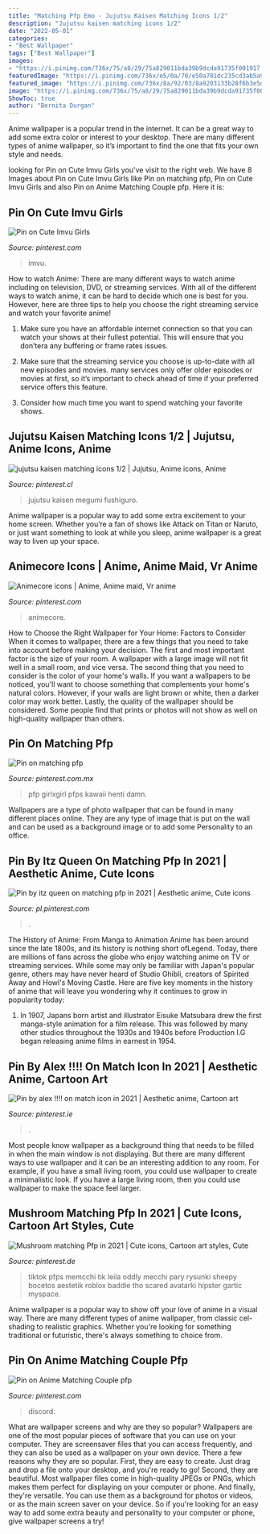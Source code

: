 ```yaml
---
title: "Matching Pfp Emo - Jujutsu Kaisen Matching Icons 1/2"
description: "Jujutsu kaisen matching icons 1/2"
date: "2022-05-01"
categories:
- "Best Wallpaper"
tags: ["Best Wallpaper"]
images:
- "https://i.pinimg.com/736x/75/a8/29/75a829011bda39b9dcda91735f001917.jpg"
featuredImage: "https://i.pinimg.com/736x/e5/0a/70/e50a701dc235cd3ab5a9fe561b033086.jpg"
featured_image: "https://i.pinimg.com/736x/8a/92/03/8a9203133b28f6b3e5d6ea7d11b0f5fe.jpg"
image: "https://i.pinimg.com/736x/75/a8/29/75a829011bda39b9dcda91735f001917.jpg"
ShowToc: true
author: "Bernita Durgan"
---
```



Anime wallpaper is a popular trend in the internet. It can be a great way to add some extra color or interest to your desktop. There are many different types of anime wallpaper, so it’s important to find the one that fits your own style and needs.

	

		
looking for Pin on Cute Imvu Girls you've visit to the right web. We have 8 Images about Pin on Cute Imvu Girls like Pin on matching pfp, Pin on Cute Imvu Girls and also Pin on Anime Matching Couple pfp. Here it is:
		
    
## Pin On Cute Imvu Girls

<img loading=lazy src="https://i.pinimg.com/736x/75/a8/29/75a829011bda39b9dcda91735f001917.jpg" onerror="this.onerror=null;this.src='https://tse1.mm.bing.net/th?id=OIP.w9crIK40h5GxK75KEiJOIAHaLn&amp;pid=15.1';" alt="Pin on Cute Imvu Girls">

_Source: pinterest.com_

>imvu. 

	

How to watch Anime: There are many different ways to watch anime including on television, DVD, or streaming services.
With all of the different ways to watch anime, it can be hard to decide which one is best for you. However, here are three tips to help you choose the right streaming service and watch your favorite anime!
1. Make sure you have an affordable internet connection so that you can watch your shows at their fullest potential. This will ensure that you don’tera any buffering or frame rates issues.

2. Make sure that the streaming service you choose is up-to-date with all new episodes and movies. many services only offer older episodes or movies at first, so it’s important to check ahead of time if your preferred service offers this feature.

3. Consider how much time you want to spend watching your favorite shows.

    
## Jujutsu Kaisen Matching Icons 1/2 | Jujutsu, Anime Icons, Anime

<img loading=lazy src="https://i.pinimg.com/736x/e5/0a/70/e50a701dc235cd3ab5a9fe561b033086.jpg" onerror="this.onerror=null;this.src='https://tse2.mm.bing.net/th?id=OIP.VFvGEl2m2xgs5NDB23AyewHaHa&amp;pid=15.1';" alt="jujutsu kaisen matching icons 1/2 | Jujutsu, Anime icons, Anime">

_Source: pinterest.cl_

>jujutsu kaisen megumi fushiguro. 

	

Anime wallpaper is a popular way to add some extra excitement to your home screen. Whether you’re a fan of shows like Attack on Titan or Naruto, or just want something to look at while you sleep, anime wallpaper is a great way to liven up your space.

    
## Animecore Icons | Anime, Anime Maid, Vr Anime

<img loading=lazy src="https://i.pinimg.com/736x/9d/28/63/9d2863d3189fed26428e739f4d970ad8.jpg" onerror="this.onerror=null;this.src='https://tse2.mm.bing.net/th?id=OIP.17WX5TMnMEKOe_BCt_mZfAHaHk&amp;pid=15.1';" alt="Animecore icons | Anime, Anime maid, Vr anime">

_Source: pinterest.com_

>animecore. 

	

How to Choose the Right Wallpaper for Your Home: Factors to Consider
When it comes to wallpaper, there are a few things that you need to take into account before making your decision. The first and most important factor is the size of your room. A wallpaper with a large image will not fit well in a small room, and vice versa. 
The second thing that you need to consider is the color of your home's walls. If you want a wallpapers to be noticed, you'll want to choose something that complements your home's natural colors. However, if your walls are light brown or white, then a darker color may work better. 
Lastly, the quality of the wallpaper should be considered. Some people find that prints or photos will not show as well on high-quality wallpaper than others.

    
## Pin On Matching Pfp

<img loading=lazy src="https://i.pinimg.com/736x/b4/65/50/b4655033c6577eb2bbf99b31baed075f.jpg" onerror="this.onerror=null;this.src='https://tse4.mm.bing.net/th?id=OIP.EdjaogvHnDMvEcqpg0xq4QHaHa&amp;pid=15.1';" alt="Pin on matching pfp">

_Source: pinterest.com.mx_

>pfp girlxgirl pfps kawaii henti damn. 

	



Wallpapers are a type of photo wallpaper that can be found in many different places online. They are any type of image that is put on the wall and can be used as a background image or to add some Personality to an office.

    
## Pin By Itz Queen On Matching Pfp In 2021 | Aesthetic Anime, Cute Icons

<img loading=lazy src="https://i.pinimg.com/736x/20/25/63/20256397f63860c53c78ea41df2cfff6.jpg" onerror="this.onerror=null;this.src='https://tse3.mm.bing.net/th?id=OIP.jsU6Zi6cnFqG37FMRMyJfAHaHa&amp;pid=15.1';" alt="Pin by itz queen on matching pfp in 2021 | Aesthetic anime, Cute icons">

_Source: pl.pinterest.com_

>. 

	

The History of Anime: From Manga to Animation
Anime has been around since the late 1800s, and its history is nothing short ofLegend. Today, there are millions of fans across the globe who enjoy watching anime on TV or streaming services. While some may only be familiar with Japan's popular genre, others may have never heard of Studio Ghibli, creators of Spirited Away and Howl's Moving Castle. Here are five key moments in the history of anime that will leave you wondering why it continues to grow in popularity today:
1) In 1907, Japans born artist and illustrator Eisuke Matsubara drew the first manga-style animation for a film release. This was followed by many other studios throughout the 1930s and 1940s before Production I.G began releasing anime films in earnest in 1954.

    
## Pin By Alex !!!! On Match Icon In 2021 | Aesthetic Anime, Cartoon Art

<img loading=lazy src="https://i.pinimg.com/736x/8a/50/b5/8a50b5ed8f51111129ce4ebfb306ba8c.jpg" onerror="this.onerror=null;this.src='https://tse2.mm.bing.net/th?id=OIP.e16aYfpovrOW8CKxfbGEyQHaHQ&amp;pid=15.1';" alt="Pin by alex !!!! on match icon in 2021 | Aesthetic anime, Cartoon art">

_Source: pinterest.ie_

>. 

	

Most people know wallpaper as a background thing that needs to be filled in when the main window is not displaying. But there are many different ways to use wallpaper and it can be an interesting addition to any room. For example, if you have a small living room, you could use wallpaper to create a minimalistic look. If you have a large living room, then you could use wallpaper to make the space feel larger.

    
## Mushroom Matching Pfp In 2021 | Cute Icons, Cartoon Art Styles, Cute

<img loading=lazy src="https://i.pinimg.com/736x/4d/c1/25/4dc12536a8940a188b7b6f8ba5ae29c8.jpg" onerror="this.onerror=null;this.src='https://tse3.mm.bing.net/th?id=OIP.kp-hY5YQX1vp1zCBVhlESwAAAA&amp;pid=15.1';" alt="Mushroom matching Pfp in 2021 | Cute icons, Cartoon art styles, Cute">

_Source: pinterest.de_

>tiktok pfps memcchi tik leila oddly mecchi pary rysunki sheepy bocetos aestetik roblox baddie tho scared avatarki hípster gartic myspace. 

	

Anime wallpaper is a popular way to show off your love of anime in a visual way. There are many different types of anime wallpaper, from classic cel-shading to realistic graphics. Whether you're looking for something traditional or futuristic, there's always something to choice from.

    
## Pin On Anime Matching Couple Pfp

<img loading=lazy src="https://i.pinimg.com/736x/8a/92/03/8a9203133b28f6b3e5d6ea7d11b0f5fe.jpg" onerror="this.onerror=null;this.src='https://tse1.mm.bing.net/th?id=OIP.N04Sx_XopQ-VHefNOk2s0QHaHa&amp;pid=15.1';" alt="Pin on Anime Matching Couple pfp">

_Source: pinterest.com_

>discord. 

	

What are wallpaper screens and why are they so popular?
Wallpapers are one of the most popular pieces of software that you can use on your computer. They are screensaver files that you can access frequently, and they can also be used as a wallpaper on your own device. There a few reasons why they are so popular. First, they are easy to create. Just drag and drop a file onto your desktop, and you're ready to go! Second, they are beautiful. Most wallpaper files come in high-quality JPEGs or PNGs, which makes them perfect for displaying on your computer or phone. And finally, they're versatile. You can use them as a background for photos or videos, or as the main screen saver on your device. So if you're looking for an easy way to add some extra beauty and personality to your computer or phone, give wallpaper screens a try!

